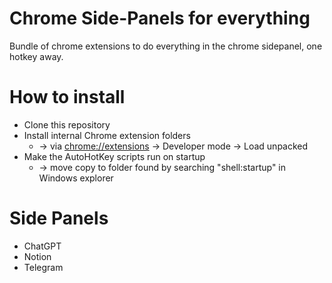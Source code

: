 # Chrome Side-Panels for everything
Bundle of chrome extensions to do everything in the chrome sidepanel, one hotkey away.


# How to install
- Clone this repository
- Install internal Chrome extension folders 
  - -> via [chrome://extensions]() -> Developer mode -> Load unpacked
- Make the AutoHotKey scripts run on startup 
  - -> move copy to folder found by searching "shell:startup" in Windows explorer


# Side Panels
- ChatGPT
- Notion
- Telegram

